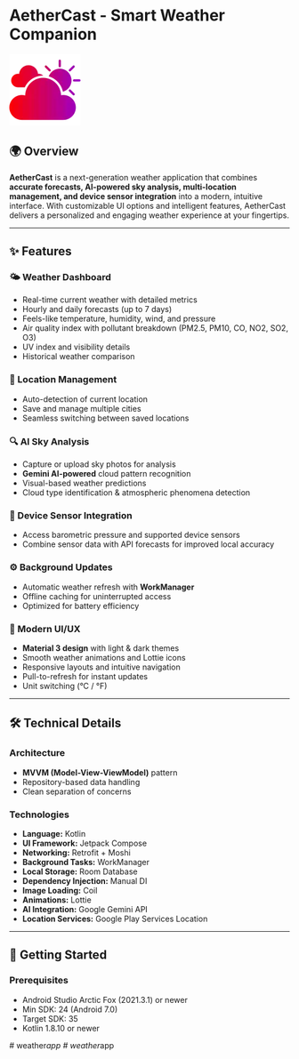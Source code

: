 # AetherCast - Smart Weather Companion  

![AetherCast Logo](assets/cloud_15593838.webp)  

## 🌍 Overview  

**AetherCast** is a next-generation weather application that combines **accurate forecasts, AI-powered sky analysis, multi-location management, and device sensor integration** into a modern, intuitive interface. With customizable UI options and intelligent features, AetherCast delivers a personalized and engaging weather experience at your fingertips.  

---

## ✨ Features  

### 🌤️ Weather Dashboard  
- Real-time current weather with detailed metrics  
- Hourly and daily forecasts (up to 7 days)  
- Feels-like temperature, humidity, wind, and pressure  
- Air quality index with pollutant breakdown (PM2.5, PM10, CO, NO2, SO2, O3)  
- UV index and visibility details  
- Historical weather comparison  

### 📍 Location Management  
- Auto-detection of current location  
- Save and manage multiple cities  
- Seamless switching between saved locations  

### 🔍 AI Sky Analysis  
- Capture or upload sky photos for analysis  
- **Gemini AI-powered** cloud pattern recognition  
- Visual-based weather predictions  
- Cloud type identification & atmospheric phenomena detection  

### 📱 Device Sensor Integration  
- Access barometric pressure and supported device sensors  
- Combine sensor data with API forecasts for improved local accuracy  

### ⚙️ Background Updates  
- Automatic weather refresh with **WorkManager**  
- Offline caching for uninterrupted access  
- Optimized for battery efficiency  

### 🎨 Modern UI/UX  
- **Material 3 design** with light & dark themes  
- Smooth weather animations and Lottie icons  
- Responsive layouts and intuitive navigation  
- Pull-to-refresh for instant updates  
- Unit switching (°C / °F)  

---

## 🛠️ Technical Details  

### Architecture  
- **MVVM (Model-View-ViewModel)** pattern  
- Repository-based data handling  
- Clean separation of concerns  

### Technologies  
- **Language:** Kotlin  
- **UI Framework:** Jetpack Compose  
- **Networking:** Retrofit + Moshi  
- **Background Tasks:** WorkManager  
- **Local Storage:** Room Database  
- **Dependency Injection:** Manual DI  
- **Image Loading:** Coil  
- **Animations:** Lottie  
- **AI Integration:** Google Gemini API  
- **Location Services:** Google Play Services Location  

---

## 🚀 Getting Started  

### Prerequisites  
- Android Studio Arctic Fox (2021.3.1) or newer  
- Min SDK: 24 (Android 7.0)  
- Target SDK: 35  
- Kotlin 1.8.10 or newer  


 
 #   w e a t h e r _ a p p 
 
 #   w e a t h e r _ a p p 
 
 
